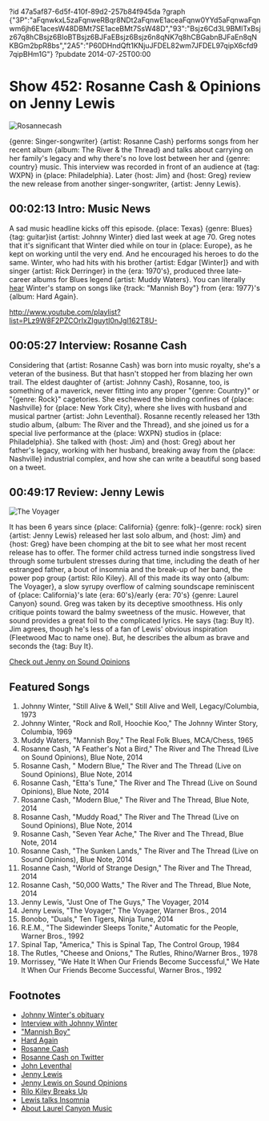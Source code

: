 ?id 47a5af87-6d5f-410f-89d2-257b84f945da
?graph {"3P":"aFqnwkxL5zaFqnweRBqr8NDt2aFqnwE1aceaFqnw0YYd5aFqnwaFqnwm6jh6E1acesW48DBMt7SE1aceBMt7SsW48D","93":"Bsjz6Cd3L9BMlTxBsjz67q8hCBsjz6BIoBTBsjz6BJFaEBsjz6Bsjz6n8qNK7q8hCBGabnBJFaEn8qNKBGm2bpR8bs","2A5":"P60DHndQft1KNjuJFDEL82wm7JFDEL97qipX6cfd97qipBHm1G"}
?pubdate 2014-07-25T00:00

# Show 452: Rosanne Cash & Opinions on Jenny Lewis
![Rosannecash](https://static.soundopinions.org/images/2014/Rosannecash2.jpg)

{genre: Singer-songwriter} {artist: Rosanne Cash} performs songs from her recent album {album: The River & the Thread} and talks about carrying on her family's legacy and why there's no love lost between her and {genre: country} music. This interview was recorded in front of an audience at {tag: WXPN} in {place: Philadelphia}. Later {host: Jim} and {host: Greg} review the new release from another singer-songwriter, {artist: Jenny Lewis}.

## 00:02:13 Intro: Music News
A sad music headline kicks off this episode. {place: Texas} {genre: Blues} {tag: guitar}ist {artist: Johnny Winter} died last week at age 70. Greg notes that it's significant that Winter died while on tour in {place: Europe}, as he kept on working until the very end. And he encouraged his heroes to do the same. Winter, who had hits with his brother {artist: Edgar [Winter]} and with singer {artist: Rick Derringer} in the {era: 1970's}, produced three late-career albums for Blues legend {artist: Muddy Waters}. You can literally [hear](https://www.youtube.com/watch?v=EgaxYEsEVVY) Winter's stamp on songs like {track: "Mannish Boy"} from {era: 1977}'s {album: Hard Again}.

http://www.youtube.com/playlist?list=PLz9W8F2PZCOrIxZIguytI0nJgl162T8U-

## 00:05:27 Interview: Rosanne Cash
Considering that {artist: Rosanne Cash} was born into music royalty, she's a veteran of the business. But that hasn't stopped her from blazing her own trail. The eldest daughter of {artist: Johnny Cash}, Rosanne, too, is something of a maverick, never fitting into any proper "{genre: Country}" or "{genre: Rock}" cagetories. She eschewed the binding confines of {place: Nashville} for {place: New York City}, where she lives with husband and musical partner {artist: John Leventhal}. Rosanne recently released her 13th studio album, {album: The River and the Thread}, and she joined us for a special live performance at the {place: WXPN} studios in {place: Philadelphia}. She talked with {host: Jim} and {host: Greg} about her father's legacy, working with her husband, breaking away from the {place: Nashville} industrial complex, and how she can write a beautiful song based on a tweet. 

## 00:49:17 Review: Jenny Lewis
![The Voyager](https://static.soundopinions.org/assets/452/2A50.jpg)

It has been 6 years since {place: California} {genre: folk}-{genre: rock} siren {artist: Jenny Lewis} released her last solo album, and {host: Jim} and {host: Greg} have been chomping at the bit to see what her most recent release has to offer. The former child actress turned indie songstress lived through some turbulent stresses during that time, including the death of her estranged father, a bout of insomnia and the break-up of her band, the power pop group {artist: Rilo Kiley}. All of this made its way onto {album: The Voyager}, a slow syrupy overflow of calming soundscape reminiscent of {place: California}'s late {era: 60's}/early {era: 70's} {genre: Laurel Canyon} sound. Greg was taken by its deceptive smoothness. His only critique points toward the balmy sweetness of the music. However, that sound provides a great foil to the complicated lyrics. He says {tag: Buy It}. Jim agrees, though he's less of a fan of Lewis' obvious inspiration (Fleetwood Mac to name one). But, he describes the album as brave and seconds the {tag: Buy It}. 

[Check out Jenny on Sound Opinions](http://www.soundopinions.org/show/19)

## Featured Songs

1. Johnny Winter, "Still Alive & Well," Still Alive and Well, Legacy/Columbia, 1973 
1. Johnny Winter, "Rock and Roll, Hoochie Koo," The Johnny Winter Story, Columbia, 1969  
1. Muddy Waters, "Mannish Boy," The Real Folk Blues, MCA/Chess, 1965 
1. Rosanne Cash, "A Feather's Not a Bird," The River and The Thread (Live on Sound Opinions), Blue Note, 2014 
1. Rosanne Cash, " Modern Blue," The River and The Thread (Live on Sound Opinions), Blue Note, 2014 
1. Rosanne Cash, "Etta's Tune," The River and The Thread (Live on Sound Opinions), Blue Note, 2014 
1. Rosanne Cash, "Modern Blue," The River and The Thread, Blue Note, 2014 
1. Rosanne Cash, "Muddy Road," The River and The Thread (Live on Sound Opinions), Blue Note, 2014 
1. Rosanne Cash, "Seven Year Ache," The River and The Thread, Blue Note, 2014 
1. Rosanne Cash, "The Sunken Lands," The River and The Thread (Live on Sound Opinions), Blue Note, 2014 
1. Rosanne Cash, "World of Strange Design," The River and The Thread, 2014 
1. Rosanne Cash, "50,000 Watts," The River and The Thread, Blue Note, 2014  
1. Jenny Lewis, "Just One of The Guys," The Voyager, 2014 
1. Jenny Lewis, "The Voyager," The Voyager, Warner Bros., 2014 
1. Bonobo, "Duals," Ten Tigers, Ninja Tune, 2014 
1. R.E.M., "The Sidewinder Sleeps Tonite," Automatic for the People, Warner Bros., 1992 
1. Spinal Tap, "America," This is Spinal Tap, The Control Group, 1984 
1. The Rutles, "Cheese and Onions," The Rutles, Rhino/Warner Bros., 1978 
1. Morrissey, "We Hate It When Our Friends Become Successful," We Hate It When Our Friends Become Successful, Warner Bros., 1992 

## Footnotes
- [Johnny Winter's obituary](http://www.houstonchronicle.com/lifestyle/passages/obituaries/article/Houston-features-headline-5628040.php#/0)
- [Interview with Johnny Winter](http://www.guitarworld.com/dear-guitar-hero-johnny-winter-talks-gibson-firebirds-muddy-waters-highway-61-revisited-and-more)
- ["Mannish Boy"](https://www.youtube.com/watch?v=EgaxYEsEVVY)
- [Hard Again](http://www.allmusic.com/album/hard-again-mw0000192260)
- [Rosanne Cash](http://rosannecash.com/)
- [Rosanne Cash on Twitter](https://twitter.com/rosannecash)
- [John Leventhal](http://en.wikipedia.org/wiki/John_Leventhal)
- [Jenny Lewis](http://www.jennylewis.com/)
- [Jenny Lewis on Sound Opinions](http://www.soundopinions.org/show/19)
- [Rilo Kiley Breaks Up](http://www.rollingstone.com/music/news/rilo-kiley-breaks-up-amid-allegations-of-disloyalty-20110713)
- [Lewis talks Insomnia](http://www.spin.com/articles/jenny-lewis-the-voyager-new-album-ryan-adams/)
- [About Laurel Canyon Music](http://www.npr.org/templates/story/story.php?storyId=5778064)
